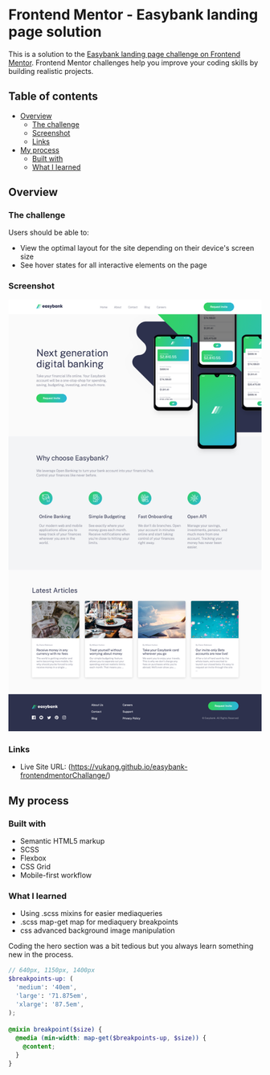 # Frontend Mentor - Easybank landing page solution

This is a solution to the [Easybank landing page challenge on Frontend Mentor](https://www.frontendmentor.io/challenges/easybank-landing-page-WaUhkoDN). Frontend Mentor challenges help you improve your coding skills by building realistic projects.

## Table of contents

- [Overview](#overview)
  - [The challenge](#the-challenge)
  - [Screenshot](#screenshot)
  - [Links](#links)
- [My process](#my-process)
  - [Built with](#built-with)
  - [What I learned](#what-i-learned)

## Overview

### The challenge

Users should be able to:

- View the optimal layout for the site depending on their device's screen size
- See hover states for all interactive elements on the page

### Screenshot

![](screenshot.png)

### Links

- Live Site URL: (https://vukang.github.io/easybank-frontendmentorChallange/)

## My process

### Built with

- Semantic HTML5 markup
- SCSS
- Flexbox
- CSS Grid
- Mobile-first workflow

### What I learned

- Using .scss mixins for easier mediaqueries
- .scss map-get map for mediaquery breakpoints
- css advanced background image manipulation

Coding the hero section was a bit tedious but you always learn something new in the process.

```scss
// 640px, 1150px, 1400px
$breakpoints-up: (
  'medium': '40em',
  'large': '71.875em',
  'xlarge': '87.5em',
);

@mixin breakpoint($size) {
  @media (min-width: map-get($breakpoints-up, $size)) {
    @content;
  }
}
```

